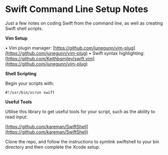 # Swift Command Line Setup Notes

Just a few notes on coding Swift from the command line, as well as creating Swift shell scripts.

**Vim Setup**

• Vim plugin manager: [https://github.com/junegunn/vim-plug](https://github.com/junegunn/vim-plug)
• Swift syntax highlighting: [https://github.com/Keithbsmiley/swift.vim](https://github.com/junegunn/vim-plug)

**Shell Scripting**

Begin your scripts with:

```#!/usr/bin/xcrun swift```

**Useful Tools**

Utilise this library to get useful tools for your script, such as the ability to read input:

[https://github.com/kareman/SwiftShell](https://github.com/kareman/SwiftShell)

Clone the repo, and follow the instructions to symlink swiftshell to your bin directory and then complete the Xcode setup.